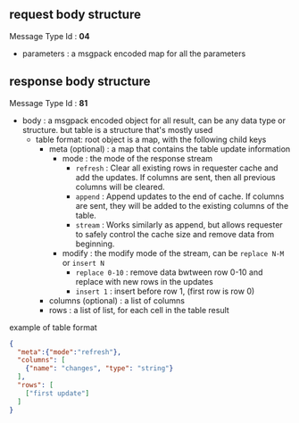## request body structure

Message Type Id : **04**

* parameters : a msgpack encoded map for all the parameters

## response body structure

Message Type Id : **81**

* body : a msgpack encoded object for all result, can be any data type or structure. but table is a structure that's mostly used
  * table format: root object is a map, with the following child keys
     * meta (optional) : a map that contains the table update information
        * mode : the mode of the response stream
          * `refresh` : Clear all existing rows in requester cache and add the updates. If columns are sent, then all previous columns will be cleared.
          * `append` : Append updates to the end of cache. If columns are sent, they will be added to the existing columns of the table.
          * `stream` : Works similarly as append, but allows requester to safely control the cache size and remove data from beginning.
        * modify : the modify mode of the stream, can be `replace N-M` or `insert N`
           * `replace 0-10` : remove data bwtween row 0-10 and replace with new rows in the updates
           * `insert 1` : insert before row 1, (first row is row 0)
     * columns (optional) : a list of columns
     * rows : a list of list, for each cell in the table result

example of table format
```json
{
  "meta":{"mode":"refresh"},
  "columns": [
    {"name": "changes", "type": "string"}
  ],
  "rows": [
    ["first update"]
  ]
}
```
